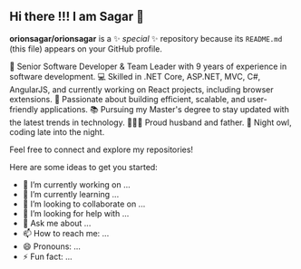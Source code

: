 ## Hi there !!! I am Sagar 👋


**orionsagar/orionsagar** is a ✨ _special_ ✨ repository because its `README.md` (this file) appears on your GitHub profile.

🔧 Senior Software Developer & Team Leader with 9 years of experience in software development.
💻 Skilled in .NET Core, ASP.NET, MVC, C#, AngularJS, and currently working on React projects, including browser extensions.
🚀 Passionate about building efficient, scalable, and user-friendly applications.
📚 Pursuing my Master's degree to stay updated with the latest trends in technology.
👨‍👩‍👧 Proud husband and father.
🌙 Night owl, coding late into the night.

Feel free to connect and explore my repositories!

Here are some ideas to get you started:

- 🔭 I’m currently working on ...
- 🌱 I’m currently learning ...
- 👯 I’m looking to collaborate on ...
- 🤔 I’m looking for help with ...
- 💬 Ask me about ...
- 📫 How to reach me: ...
- 😄 Pronouns: ...
- ⚡ Fun fact: ...

